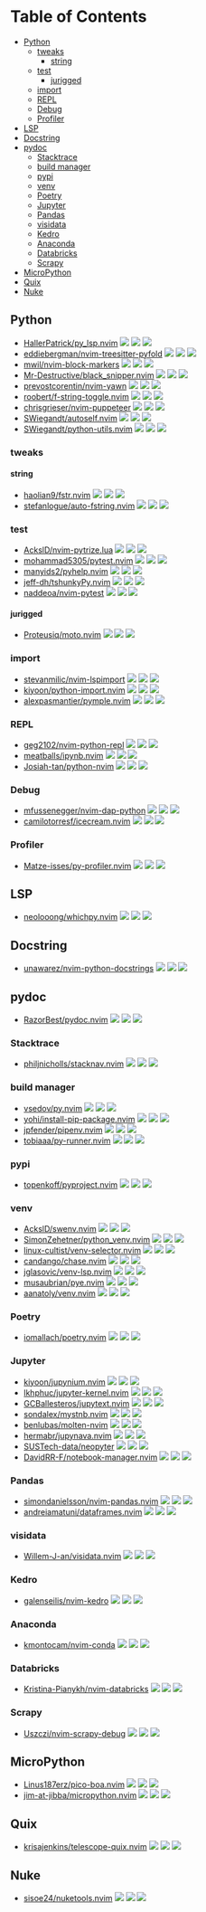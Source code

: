 # Table of Contents

<!-- toc -->

- [Python](#python)
  * [tweaks](#tweaks)
    + [string](#string)
  * [test](#test)
    + [jurigged](#jurigged)
  * [import](#import)
  * [REPL](#repl)
  * [Debug](#debug)
  * [Profiler](#profiler)
- [LSP](#lsp)
- [Docstring](#docstring)
- [pydoc](#pydoc)
  * [Stacktrace](#stacktrace)
  * [build manager](#build-manager)
  * [pypi](#pypi)
  * [venv](#venv)
  * [Poetry](#poetry)
  * [Jupyter](#jupyter)
  * [Pandas](#pandas)
  * [visidata](#visidata)
  * [Kedro](#kedro)
  * [Anaconda](#anaconda)
  * [Databricks](#databricks)
  * [Scrapy](#scrapy)
- [MicroPython](#micropython)
- [Quix](#quix)
- [Nuke](#nuke)

<!-- tocstop -->

## Python

- [HallerPatrick/py_lsp.nvim](https://github.com/HallerPatrick/py_lsp.nvim) ![](https://img.shields.io/github/stars/HallerPatrick/py_lsp.nvim) ![](https://img.shields.io/github/last-commit/HallerPatrick/py_lsp.nvim) ![](https://img.shields.io/github/commit-activity/y/HallerPatrick/py_lsp.nvim)
- [eddiebergman/nvim-treesitter-pyfold](https://github.com/eddiebergman/nvim-treesitter-pyfold) ![](https://img.shields.io/github/stars/eddiebergman/nvim-treesitter-pyfold) ![](https://img.shields.io/github/last-commit/eddiebergman/nvim-treesitter-pyfold) ![](https://img.shields.io/github/commit-activity/y/eddiebergman/nvim-treesitter-pyfold)
- [mwil/nvim-block-markers](https://github.com/mwil/nvim-block-markers) ![](https://img.shields.io/github/stars/mwil/nvim-block-markers) ![](https://img.shields.io/github/last-commit/mwil/nvim-block-markers) ![](https://img.shields.io/github/commit-activity/y/mwil/nvim-block-markers)
- [Mr-Destructive/black_snipper.nvim](https://github.com/Mr-Destructive/black_snipper.nvim) ![](https://img.shields.io/github/stars/Mr-Destructive/black_snipper.nvim) ![](https://img.shields.io/github/last-commit/Mr-Destructive/black_snipper.nvim) ![](https://img.shields.io/github/commit-activity/y/Mr-Destructive/black_snipper.nvim)
- [prevostcorentin/nvim-yawn](https://github.com/prevostcorentin/nvim-yawn) ![](https://img.shields.io/github/stars/prevostcorentin/nvim-yawn) ![](https://img.shields.io/github/last-commit/prevostcorentin/nvim-yawn) ![](https://img.shields.io/github/commit-activity/y/prevostcorentin/nvim-yawn)
- [roobert/f-string-toggle.nvim](https://github.com/roobert/f-string-toggle.nvim) ![](https://img.shields.io/github/stars/roobert/f-string-toggle.nvim) ![](https://img.shields.io/github/last-commit/roobert/f-string-toggle.nvim) ![](https://img.shields.io/github/commit-activity/y/roobert/f-string-toggle.nvim)
- [chrisgrieser/nvim-puppeteer](https://github.com/chrisgrieser/nvim-puppeteer) ![](https://img.shields.io/github/stars/chrisgrieser/nvim-puppeteer) ![](https://img.shields.io/github/last-commit/chrisgrieser/nvim-puppeteer) ![](https://img.shields.io/github/commit-activity/y/chrisgrieser/nvim-puppeteer)
- [SWiegandt/autoself.nvim](https://github.com/SWiegandt/autoself.nvim) ![](https://img.shields.io/github/stars/SWiegandt/autoself.nvim) ![](https://img.shields.io/github/last-commit/SWiegandt/autoself.nvim) ![](https://img.shields.io/github/commit-activity/y/SWiegandt/autoself.nvim)
- [SWiegandt/python-utils.nvim](https://github.com/SWiegandt/python-utils.nvim) ![](https://img.shields.io/github/stars/SWiegandt/python-utils.nvim) ![](https://img.shields.io/github/last-commit/SWiegandt/python-utils.nvim) ![](https://img.shields.io/github/commit-activity/y/SWiegandt/python-utils.nvim)

### tweaks

#### string

- [haolian9/fstr.nvim](https://github.com/haolian9/fstr.nvim) ![](https://img.shields.io/github/stars/haolian9/fstr.nvim) ![](https://img.shields.io/github/last-commit/haolian9/fstr.nvim) ![](https://img.shields.io/github/commit-activity/y/haolian9/fstr.nvim)
- [stefanlogue/auto-fstring.nvim](https://github.com/stefanlogue/auto-fstring.nvim) ![](https://img.shields.io/github/stars/stefanlogue/auto-fstring.nvim) ![](https://img.shields.io/github/last-commit/stefanlogue/auto-fstring.nvim) ![](https://img.shields.io/github/commit-activity/y/stefanlogue/auto-fstring.nvim)

### test

- [AckslD/nvim-pytrize.lua](https://github.com/AckslD/nvim-pytrize.lua) ![](https://img.shields.io/github/stars/AckslD/nvim-pytrize.lua) ![](https://img.shields.io/github/last-commit/AckslD/nvim-pytrize.lua) ![](https://img.shields.io/github/commit-activity/y/AckslD/nvim-pytrize.lua)
- [mohammad5305/pytest.nvim](https://github.com/mohammad5305/pytest.nvim) ![](https://img.shields.io/github/stars/mohammad5305/pytest.nvim) ![](https://img.shields.io/github/last-commit/mohammad5305/pytest.nvim) ![](https://img.shields.io/github/commit-activity/y/mohammad5305/pytest.nvim)
- [manyids2/pyhelp.nvim](https://github.com/manyids2/pyhelp.nvim) ![](https://img.shields.io/github/stars/manyids2/pyhelp.nvim) ![](https://img.shields.io/github/last-commit/manyids2/pyhelp.nvim) ![](https://img.shields.io/github/commit-activity/y/manyids2/pyhelp.nvim)
- [jeff-dh/tshunkyPy.nvim](https://github.com/jeff-dh/tshunkyPy.nvim) ![](https://img.shields.io/github/stars/jeff-dh/tshunkyPy.nvim) ![](https://img.shields.io/github/last-commit/jeff-dh/tshunkyPy.nvim) ![](https://img.shields.io/github/commit-activity/y/jeff-dh/tshunkyPy.nvim)
- [naddeoa/nvim-pytest](https://github.com/naddeoa/nvim-pytest) ![](https://img.shields.io/github/stars/naddeoa/nvim-pytest) ![](https://img.shields.io/github/last-commit/naddeoa/nvim-pytest) ![](https://img.shields.io/github/commit-activity/y/naddeoa/nvim-pytest)

#### jurigged

- [Proteusiq/moto.nvim](https://github.com/Proteusiq/moto.nvim) ![](https://img.shields.io/github/stars/Proteusiq/moto.nvim) ![](https://img.shields.io/github/last-commit/Proteusiq/moto.nvim) ![](https://img.shields.io/github/commit-activity/y/Proteusiq/moto.nvim)

### import

- [stevanmilic/nvim-lspimport](https://github.com/stevanmilic/nvim-lspimport) ![](https://img.shields.io/github/stars/stevanmilic/nvim-lspimport) ![](https://img.shields.io/github/last-commit/stevanmilic/nvim-lspimport) ![](https://img.shields.io/github/commit-activity/y/stevanmilic/nvim-lspimport)
- [kiyoon/python-import.nvim](https://github.com/kiyoon/python-import.nvim) ![](https://img.shields.io/github/stars/kiyoon/python-import.nvim) ![](https://img.shields.io/github/last-commit/kiyoon/python-import.nvim) ![](https://img.shields.io/github/commit-activity/y/kiyoon/python-import.nvim)
- [alexpasmantier/pymple.nvim](https://github.com/alexpasmantier/pymple.nvim) ![](https://img.shields.io/github/stars/alexpasmantier/pymple.nvim) ![](https://img.shields.io/github/last-commit/alexpasmantier/pymple.nvim) ![](https://img.shields.io/github/commit-activity/y/alexpasmantier/pymple.nvim)

### REPL

- [geg2102/nvim-python-repl](https://github.com/geg2102/nvim-python-repl) ![](https://img.shields.io/github/stars/geg2102/nvim-python-repl) ![](https://img.shields.io/github/last-commit/geg2102/nvim-python-repl) ![](https://img.shields.io/github/commit-activity/y/geg2102/nvim-python-repl)
- [meatballs/ipynb.nvim](https://github.com/meatballs/ipynb.nvim) ![](https://img.shields.io/github/stars/meatballs/ipynb.nvim) ![](https://img.shields.io/github/last-commit/meatballs/ipynb.nvim) ![](https://img.shields.io/github/commit-activity/y/meatballs/ipynb.nvim)
- [Josiah-tan/python-nvim](https://github.com/Josiah-tan/python-nvim) ![](https://img.shields.io/github/stars/Josiah-tan/python-nvim) ![](https://img.shields.io/github/last-commit/Josiah-tan/python-nvim) ![](https://img.shields.io/github/commit-activity/y/Josiah-tan/python-nvim)

### Debug

- [mfussenegger/nvim-dap-python](https://github.com/mfussenegger/nvim-dap-python) ![](https://img.shields.io/github/stars/mfussenegger/nvim-dap-python) ![](https://img.shields.io/github/last-commit/mfussenegger/nvim-dap-python) ![](https://img.shields.io/github/commit-activity/y/mfussenegger/nvim-dap-python)
- [camilotorresf/icecream.nvim](https://github.com/camilotorresf/icecream.nvim) ![](https://img.shields.io/github/stars/camilotorresf/icecream.nvim) ![](https://img.shields.io/github/last-commit/camilotorresf/icecream.nvim) ![](https://img.shields.io/github/commit-activity/y/camilotorresf/icecream.nvim)

### Profiler

- [Matze-isses/py-profiler.nvim](https://github.com/Matze-isses/py-profiler.nvim) ![](https://img.shields.io/github/stars/Matze-isses/py-profiler.nvim) ![](https://img.shields.io/github/last-commit/Matze-isses/py-profiler.nvim) ![](https://img.shields.io/github/commit-activity/y/Matze-isses/py-profiler.nvim)

## LSP

- [neolooong/whichpy.nvim](https://github.com/neolooong/whichpy.nvim) ![](https://img.shields.io/github/stars/neolooong/whichpy.nvim) ![](https://img.shields.io/github/last-commit/neolooong/whichpy.nvim) ![](https://img.shields.io/github/commit-activity/y/neolooong/whichpy.nvim)

## Docstring

- [unawarez/nvim-python-docstrings](https://github.com/unawarez/nvim-python-docstrings) ![](https://img.shields.io/github/stars/unawarez/nvim-python-docstrings) ![](https://img.shields.io/github/last-commit/unawarez/nvim-python-docstrings) ![](https://img.shields.io/github/commit-activity/y/unawarez/nvim-python-docstrings)

## pydoc

- [RazorBest/pydoc.nvim](https://github.com/RazorBest/pydoc.nvim) ![](https://img.shields.io/github/stars/RazorBest/pydoc.nvim) ![](https://img.shields.io/github/last-commit/RazorBest/pydoc.nvim) ![](https://img.shields.io/github/commit-activity/y/RazorBest/pydoc.nvim)

### Stacktrace

- [philjnicholls/stacknav.nvim](https://github.com/philjnicholls/stacknav.nvim) ![](https://img.shields.io/github/stars/philjnicholls/stacknav.nvim) ![](https://img.shields.io/github/last-commit/philjnicholls/stacknav.nvim) ![](https://img.shields.io/github/commit-activity/y/philjnicholls/stacknav.nvim)

### build manager

- [vsedov/py.nvim](https://github.com/vsedov/py.nvim) ![](https://img.shields.io/github/stars/vsedov/py.nvim) ![](https://img.shields.io/github/last-commit/vsedov/py.nvim) ![](https://img.shields.io/github/commit-activity/y/vsedov/py.nvim)
- [yohi/install-pip-package.nvim](https://github.com/yohi/install-pip-package.nvim) ![](https://img.shields.io/github/stars/yohi/install-pip-package.nvim) ![](https://img.shields.io/github/last-commit/yohi/install-pip-package.nvim) ![](https://img.shields.io/github/commit-activity/y/yohi/install-pip-package.nvim)
- [jpfender/pipenv.nvim](https://github.com/jpfender/pipenv.nvim) ![](https://img.shields.io/github/stars/jpfender/pipenv.nvim) ![](https://img.shields.io/github/last-commit/jpfender/pipenv.nvim) ![](https://img.shields.io/github/commit-activity/y/jpfender/pipenv.nvim)
- [tobiaaa/py-runner.nvim](https://github.com/tobiaaa/py-runner.nvim) ![](https://img.shields.io/github/stars/tobiaaa/py-runner.nvim) ![](https://img.shields.io/github/last-commit/tobiaaa/py-runner.nvim) ![](https://img.shields.io/github/commit-activity/y/tobiaaa/py-runner.nvim)

### pypi

- [topenkoff/pyproject.nvim](https://github.com/topenkoff/pyproject.nvim) ![](https://img.shields.io/github/stars/topenkoff/pyproject.nvim) ![](https://img.shields.io/github/last-commit/topenkoff/pyproject.nvim) ![](https://img.shields.io/github/commit-activity/y/topenkoff/pyproject.nvim)

### venv

- [AckslD/swenv.nvim](https://github.com/AckslD/swenv.nvim) ![](https://img.shields.io/github/stars/AckslD/swenv.nvim) ![](https://img.shields.io/github/last-commit/AckslD/swenv.nvim) ![](https://img.shields.io/github/commit-activity/y/AckslD/swenv.nvim)
- [SimonZehetner/python_venv.nvim](https://github.com/SimonZehetner/python_venv.nvim) ![](https://img.shields.io/github/stars/SimonZehetner/python_venv.nvim) ![](https://img.shields.io/github/last-commit/SimonZehetner/python_venv.nvim) ![](https://img.shields.io/github/commit-activity/y/SimonZehetner/python_venv.nvim)
- [linux-cultist/venv-selector.nvim](https://github.com/linux-cultist/venv-selector.nvim) ![](https://img.shields.io/github/stars/linux-cultist/venv-selector.nvim) ![](https://img.shields.io/github/last-commit/linux-cultist/venv-selector.nvim) ![](https://img.shields.io/github/commit-activity/y/linux-cultist/venv-selector.nvim)
- [candango/chase.nvim](https://github.com/candango/chase.nvim) ![](https://img.shields.io/github/stars/candango/chase.nvim) ![](https://img.shields.io/github/last-commit/candango/chase.nvim) ![](https://img.shields.io/github/commit-activity/y/candango/chase.nvim)
- [jglasovic/venv-lsp.nvim](https://github.com/jglasovic/venv-lsp.nvim) ![](https://img.shields.io/github/stars/jglasovic/venv-lsp.nvim) ![](https://img.shields.io/github/last-commit/jglasovic/venv-lsp.nvim) ![](https://img.shields.io/github/commit-activity/y/jglasovic/venv-lsp.nvim)
- [musaubrian/pye.nvim](https://github.com/musaubrian/pye.nvim) ![](https://img.shields.io/github/stars/musaubrian/pye.nvim) ![](https://img.shields.io/github/last-commit/musaubrian/pye.nvim) ![](https://img.shields.io/github/commit-activity/y/musaubrian/pye.nvim)
- [aanatoly/venv.nvim](https://github.com/aanatoly/venv.nvim) ![](https://img.shields.io/github/stars/aanatoly/venv.nvim) ![](https://img.shields.io/github/last-commit/aanatoly/venv.nvim) ![](https://img.shields.io/github/commit-activity/y/aanatoly/venv.nvim)

### Poetry

- [iomallach/poetry.nvim](https://github.com/iomallach/poetry.nvim) ![](https://img.shields.io/github/stars/iomallach/poetry.nvim) ![](https://img.shields.io/github/last-commit/iomallach/poetry.nvim) ![](https://img.shields.io/github/commit-activity/y/iomallach/poetry.nvim)

### Jupyter

- [kiyoon/jupynium.nvim](https://github.com/kiyoon/jupynium.nvim) ![](https://img.shields.io/github/stars/kiyoon/jupynium.nvim) ![](https://img.shields.io/github/last-commit/kiyoon/jupynium.nvim) ![](https://img.shields.io/github/commit-activity/y/kiyoon/jupynium.nvim)
- [lkhphuc/jupyter-kernel.nvim](https://github.com/lkhphuc/jupyter-kernel.nvim) ![](https://img.shields.io/github/stars/lkhphuc/jupyter-kernel.nvim) ![](https://img.shields.io/github/last-commit/lkhphuc/jupyter-kernel.nvim) ![](https://img.shields.io/github/commit-activity/y/lkhphuc/jupyter-kernel.nvim)
- [GCBallesteros/jupytext.nvim](https://github.com/GCBallesteros/jupytext.nvim) ![](https://img.shields.io/github/stars/GCBallesteros/jupytext.nvim) ![](https://img.shields.io/github/last-commit/GCBallesteros/jupytext.nvim) ![](https://img.shields.io/github/commit-activity/y/GCBallesteros/jupytext.nvim)
- [sondalex/mystnb.nvim](https://github.com/sondalex/mystnb.nvim) ![](https://img.shields.io/github/stars/sondalex/mystnb.nvim) ![](https://img.shields.io/github/last-commit/sondalex/mystnb.nvim) ![](https://img.shields.io/github/commit-activity/y/sondalex/mystnb.nvim)
- [benlubas/molten-nvim](https://github.com/benlubas/molten-nvim) ![](https://img.shields.io/github/stars/benlubas/molten-nvim) ![](https://img.shields.io/github/last-commit/benlubas/molten-nvim) ![](https://img.shields.io/github/commit-activity/y/benlubas/molten-nvim)
- [hermabr/jupynava.nvim](https://github.com/hermabr/jupynava.nvim) ![](https://img.shields.io/github/stars/hermabr/jupynava.nvim) ![](https://img.shields.io/github/last-commit/hermabr/jupynava.nvim) ![](https://img.shields.io/github/commit-activity/y/hermabr/jupynava.nvim)
- [SUSTech-data/neopyter](https://github.com/SUSTech-data/neopyter) ![](https://img.shields.io/github/stars/SUSTech-data/neopyter) ![](https://img.shields.io/github/last-commit/SUSTech-data/neopyter) ![](https://img.shields.io/github/commit-activity/y/SUSTech-data/neopyter)
- [DavidRR-F/notebook-manager.nvim](https://github.com/DavidRR-F/notebook-manager.nvim) ![](https://img.shields.io/github/stars/DavidRR-F/notebook-manager.nvim) ![](https://img.shields.io/github/last-commit/DavidRR-F/notebook-manager.nvim) ![](https://img.shields.io/github/commit-activity/y/DavidRR-F/notebook-manager.nvim)

### Pandas

- [simondanielsson/nvim-pandas.nvim](https://github.com/simondanielsson/nvim-pandas.nvim) ![](https://img.shields.io/github/stars/simondanielsson/nvim-pandas.nvim) ![](https://img.shields.io/github/last-commit/simondanielsson/nvim-pandas.nvim) ![](https://img.shields.io/github/commit-activity/y/simondanielsson/nvim-pandas.nvim)
- [andreiamatuni/dataframes.nvim](https://github.com/andreiamatuni/dataframes.nvim) ![](https://img.shields.io/github/stars/andreiamatuni/dataframes.nvim) ![](https://img.shields.io/github/last-commit/andreiamatuni/dataframes.nvim) ![](https://img.shields.io/github/commit-activity/y/andreiamatuni/dataframes.nvim)

### visidata

- [Willem-J-an/visidata.nvim](https://github.com/Willem-J-an/visidata.nvim) ![](https://img.shields.io/github/stars/Willem-J-an/visidata.nvim) ![](https://img.shields.io/github/last-commit/Willem-J-an/visidata.nvim) ![](https://img.shields.io/github/commit-activity/y/Willem-J-an/visidata.nvim)

### Kedro

- [galenseilis/nvim-kedro](https://github.com/galenseilis/nvim-kedro) ![](https://img.shields.io/github/stars/galenseilis/nvim-kedro) ![](https://img.shields.io/github/last-commit/galenseilis/nvim-kedro) ![](https://img.shields.io/github/commit-activity/y/galenseilis/nvim-kedro)

### Anaconda

- [kmontocam/nvim-conda](https://github.com/kmontocam/nvim-conda) ![](https://img.shields.io/github/stars/kmontocam/nvim-conda) ![](https://img.shields.io/github/last-commit/kmontocam/nvim-conda) ![](https://img.shields.io/github/commit-activity/y/kmontocam/nvim-conda)

### Databricks

- [Kristina-Pianykh/nvim-databricks](https://github.com/Kristina-Pianykh/nvim-databricks) ![](https://img.shields.io/github/stars/Kristina-Pianykh/nvim-databricks) ![](https://img.shields.io/github/last-commit/Kristina-Pianykh/nvim-databricks) ![](https://img.shields.io/github/commit-activity/y/Kristina-Pianykh/nvim-databricks)

### Scrapy

- [Uszczi/nvim-scrapy-debug](https://github.com/Uszczi/nvim-scrapy-debug) ![](https://img.shields.io/github/stars/Uszczi/nvim-scrapy-debug) ![](https://img.shields.io/github/last-commit/Uszczi/nvim-scrapy-debug) ![](https://img.shields.io/github/commit-activity/y/Uszczi/nvim-scrapy-debug)

## MicroPython

- [Linus187erz/pico-boa.nvim](https://github.com/Linus187erz/pico-boa.nvim) ![](https://img.shields.io/github/stars/Linus187erz/pico-boa.nvim) ![](https://img.shields.io/github/last-commit/Linus187erz/pico-boa.nvim) ![](https://img.shields.io/github/commit-activity/y/Linus187erz/pico-boa.nvim)
- [jim-at-jibba/micropython.nvim](https://github.com/jim-at-jibba/micropython.nvim) ![](https://img.shields.io/github/stars/jim-at-jibba/micropython.nvim) ![](https://img.shields.io/github/last-commit/jim-at-jibba/micropython.nvim) ![](https://img.shields.io/github/commit-activity/y/jim-at-jibba/micropython.nvim)

## Quix

- [krisajenkins/telescope-quix.nvim](https://github.com/krisajenkins/telescope-quix.nvim) ![](https://img.shields.io/github/stars/krisajenkins/telescope-quix.nvim) ![](https://img.shields.io/github/last-commit/krisajenkins/telescope-quix.nvim) ![](https://img.shields.io/github/commit-activity/y/krisajenkins/telescope-quix.nvim)

## Nuke

- [sisoe24/nuketools.nvim](https://github.com/sisoe24/nuketools.nvim) ![](https://img.shields.io/github/stars/sisoe24/nuketools.nvim) ![](https://img.shields.io/github/last-commit/sisoe24/nuketools.nvim) ![](https://img.shields.io/github/commit-activity/y/sisoe24/nuketools.nvim)
